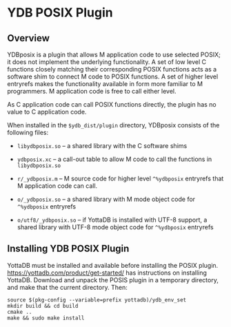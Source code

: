 # YDB POSIX Plugin

## Overview

YDBposix is a plugin that allows M application code to use selected POSIX; it does not implement the underlying functionality. A set of low level C functions closely matching their corresponding POSIX functions acts as a software shim to connect M code to POSIX functions. A set of higher level entryrefs makes the functionality available in form more familiar to M programmers. M application code is free to call either level.

As C application code can call POSIX functions directly, the plugin has no value to C application code.

When installed in the `$ydb_dist/plugin` directory, YDBposix consists of the following files:

- `libydbposix.so` – a shared library with the C software shims

- `ydbposix.xc` – a call-out table to allow M code to call the functions in `libydbposix.so`

- `r/_ydbposix.m` – M source code for higher level `^%ydbposix` entryrefs that M application code can call.

- `o/_ydbposix.so` – a shared library with M mode object code for `^%ydbposix` entryrefs

- `o/utf8/_ydbposix.so` – if YottaDB is installed with UTF-8 support, a shared library with UTF-8 mode object code for `^%ydbposix` entryrefs

## Installing YDB POSIX Plugin

YottaDB must be installed and available before installing the POSIX plugin. https://yottadb.com/product/get-started/ has instructions on installing YottaDB. Download and unpack the POSIS plugin in a temporary directory, and make that the current directory. Then:

```shell
source $(pkg-config --variable=prefix yottadb)/ydb_env_set
mkdir build && cd build
cmake ..
make && sudo make install
```

